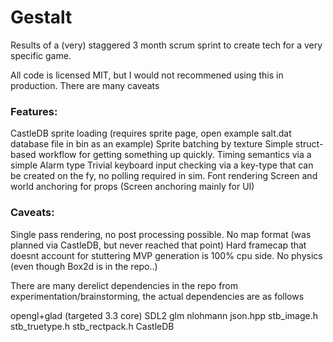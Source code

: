 # Gestalt

Results of a (very) staggered 3 month scrum sprint to create tech for a very specific game.

All code is licensed MIT, but I would not recommened using this in production. There are many caveats

### Features:
CastleDB sprite loading (requires sprite page, open example salt.dat database file in bin as an example)
Sprite batching by texture
Simple struct-based workflow for getting something up quickly.
Timing semantics via a simple Alarm type
Trivial keyboard input checking via a key-type that can be created on the fy, no polling required in sim.
Font rendering
Screen and world anchoring for props (Screen anchoring mainly for UI)


### Caveats:
Single pass rendering, no post processing possible.
No map format (was planned via CastleDB, but never reached that point)
Hard framecap that doesnt account for stuttering
MVP generation is 100% cpu side.
No physics (even though Box2d is in the repo..)

There are many derelict dependencies in the repo from experimentation/brainstorming, the actual dependencies are as follows

opengl+glad (targeted 3.3 core)
SDL2
glm
nlohmann json.hpp
stb_image.h
stb_truetype.h
stb_rectpack.h
CastleDB
